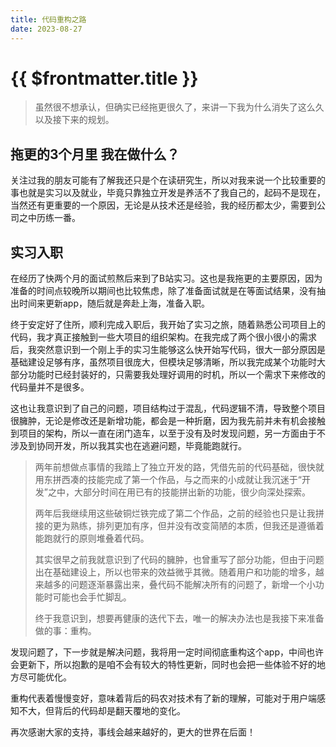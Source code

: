 ```yaml
---
title: 代码重构之路
date: 2023-08-27
---
```


# {{ $frontmatter.title }} <Badge type="tip" :text="String($frontmatter.date).slice(0,10)" />


> 虽然很不想承认，但确实已经拖更很久了，来讲一下我为什么消失了这么久以及接下来的规划。
> 

## 拖更的3个月里 我在做什么？

关注过我的朋友可能有了解我还只是个在读研究生，所以对我来说一个比较重要的事也就是实习以及就业，毕竟只靠独立开发是养活不了我自己的，起码不是现在，当然还有更重要的一个原因，无论是从技术还是经验，我的经历都太少，需要到公司之中历练一番。

## 实习入职

在经历了快两个月的面试煎熬后来到了B站实习。这也是我拖更的主要原因，因为准备的时间点较晚所以期间也比较焦虑，除了准备面试就是在等面试结果，没有抽出时间来更新app，随后就是奔赴上海，准备入职。

终于安定好了住所，顺利完成入职后，我开始了实习之旅，随着熟悉公司项目上的代码，我才真正接触到一些大项目的组织架构。在我完成了两个很小很小的需求后，我突然意识到一个刚上手的实习生能够这么快开始写代码，很大一部分原因是基础建设足够有序，虽然项目很庞大，但模块足够清晰，所以我完成某个功能时大部分功能时已经封装好的，只需要我处理好调用的时机，所以一个需求下来修改的代码量并不是很多。

这也让我意识到了自己的问题，项目结构过于混乱，代码逻辑不清，导致整个项目很臃肿，无论是修改还是新增功能，都会是一种折磨，因为我先前并未有机会接触到项目的架构，所以一直在闭门造车，以至于没有及时发现问题，另一方面由于不涉及到协同开发，所以我其实也在逃避问题，毕竟能跑就行。

> 两年前想做点事情的我踏上了独立开发的路，凭借先前的代码基础，很快就用东拼西凑的技能完成了第一个作品，与之而来的小成就让我沉迷于“开发”之中，大部分时间在用已有的技能拼出新的功能，很少向深处探索。
> 
> 两年后我继续用这些破铜烂铁完成了第二个作品，之前的经验也只是让我拼接的更为熟练，排列更加有序，但并没有改变简陋的本质，但我还是遵循着能跑就行的原则堆叠着代码。
> 
> 其实很早之前我就意识到了代码的臃肿，也曾重写了部分功能，但由于问题出在基础建设上，所以也带来的效益微乎其微。随着用户和功能的增多，越来越多的问题逐渐暴露出来，叠代码不能解决所有的问题了，新增一个小功能时可能也会手忙脚乱。
> 
> 终于我意识到，想要再健康的迭代下去，唯一的解决办法也是我接下来准备做的事：重构。
> 

发现问题了，下一步就是解决问题，我将用一定时间彻底重构这个app，中间也许会更新下，所以抱歉的是咱不会有较大的特性更新，同时也会把一些体验不好的地方尽可能优化。

重构代表着慢慢变好，意味着背后的码农对技术有了新的理解，可能对于用户端感知不大，但背后的代码却是翻天覆地的变化。

再次感谢大家的支持，事线会越来越好的，更大的世界在后面！